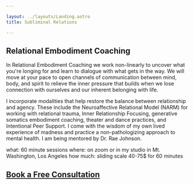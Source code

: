 ```yaml
---

layout: ../layouts/Landing.astro
title: Subliminal Relations

---
```


## Relational Embodiment Coaching

In Relational Embodiment Coaching we work non-linearly to uncover what you're longing for and learn to dialogue with what gets in the way. We will move at your pace to open channels of communication between mind, body, and spirit to relieve the inner pressure that builds when we lose connection with ourselves and our inherent belonging with life.

I incorporate modalities that help restore the balance between relationship and agency. These include the Neuroaffective Relational Model (NARM) for working with relational trauma, Inner Relationship Focusing, generative somatics embodiment coaching, theater and dance practices, and Intentional Peer Support. I come with the wisdom of my own lived experience of madness and practice a non-pathologizing approach to mental health. I am being mentored by Dr. Rae Johnson. 

what: 60 minute sessions
where: on zoom or in my studio in Mt. Washington, Los Angeles
how much: sliding scale 40-75$ for 60 minutes

## [Book a Free Consultation](http://google.com)
